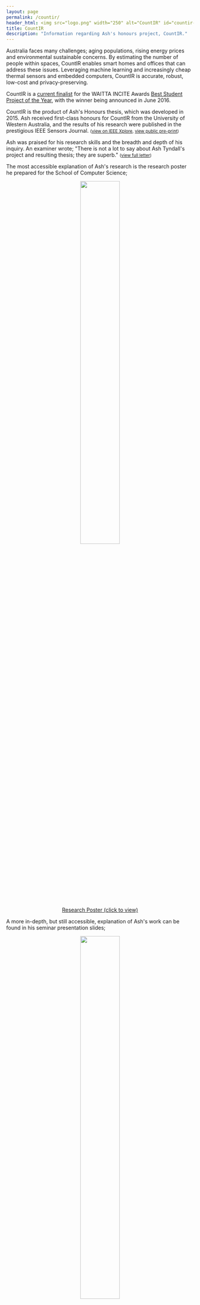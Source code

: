 ```yaml
---
layout: page
permalink: /countir/
header_html: <img src="logo.png" width="250" alt="CountIR" id="countir-logo">
title: CountIR
description: "Information regarding Ash's honours project, CountIR."
---
```


<style>
figure img {
	width: 50%;
    margin-left: auto;
    margin-right: auto;
    display: block;
}

figure {
	text-align: center;
}
</style>

Australia faces many challenges; aging populations, rising energy prices and environmental sustainable concerns. By estimating the number of people within spaces, CountIR enables smart homes and offices that can address these issues. Leveraging machine learning and increasingly cheap thermal sensors and embedded computers, CountIR is accurate, robust, low-cost and privacy-preserving.

CountIR is a [current finalist](http://www.inciteawards.org.au/hall-of-fame/finalists-25th-waitta-incite-awards#student) for the WAITTA INCITE Awards [Best Student Project of the Year](http://www.inciteawards.org.au/awards/categories#student), with the winner being announced in June 2016.

CountIR is the product of Ash's Honours thesis, which was developed in 2015. Ash received first-class honours for CountIR from the University of Western Australia, and the results of his research were published in the prestigious IEEE Sensors Journal. <small>([view on IEEE Xplore](http://dx.doi.org/10.1109/JSEN.2016.2530824), [view public pre-print](paper.pdf))</small>

Ash was praised for his research skills and the breadth and depth of his inquiry. An examiner wrote; "There is not a lot to say about Ash Tyndall's project and resulting thesis; they are superb."​ <small>([view full letter](MichaelWiseFeedback.pdf))</small>

The most accessible explanation of Ash's research is the research poster he prepared for the School of Computer Science;

<figure>
  <a href="poster.pdf"><img src="poster.jpg" class="blur" /></a>
  <figcaption><a href="poster.pdf">Research Poster (click to view)</a></figcaption>
</figure>

A more in-depth, but still accessible, explanation of Ash's work can be found in his seminar presentation slides;

<figure>
  <a href="presentation.pdf"><img src="presentation.jpg" class="blur" /></a>
  <figcaption><a href="presentation.pdf">Seminar Presentation Slides (click to view)</a></figcaption>
</figure>

Finally, if you want the whole story, you can read his thesis [here](thesis.pdf).

The thesis is published under a Creative Commons license. A copy of the source code can be found on [Github](https://github.com/atyndall/honours).

The related code is published under the GNU GPL. A copy of that can also be found on [Github](https://github.com/atyndall/tarl).
